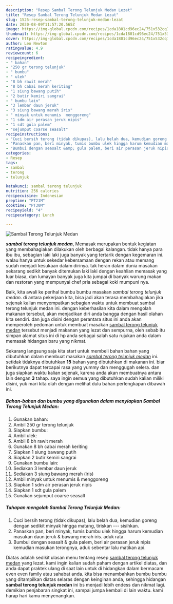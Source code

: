 ```yaml
---
description: "Resep Sambal Terong Telunjuk Medan Lezat"
title: "Resep Sambal Terong Telunjuk Medan Lezat"
slug: 1525-resep-sambal-terong-telunjuk-medan-lezat
date: 2020-08-09T11:57:20.565Z
image: https://img-global.cpcdn.com/recipes/1cda1801cd96ec24/751x532cq70/sambal-terong-telunjuk-medan-foto-resep-utama.jpg
thumbnail: https://img-global.cpcdn.com/recipes/1cda1801cd96ec24/751x532cq70/sambal-terong-telunjuk-medan-foto-resep-utama.jpg
cover: https://img-global.cpcdn.com/recipes/1cda1801cd96ec24/751x532cq70/sambal-terong-telunjuk-medan-foto-resep-utama.jpg
author: Leo Newton
ratingvalue: 4.9
reviewcount: 6
recipeingredient:
- " bahan"
- "250 gr terong telunjuk"
- " bumbu"
- " ulek"
- "8 bh rawit merah"
- "8 bh cabai merah keriting"
- "1 siung bawang putih"
- "2 butir kemiri sangrai"
- " bumbu lain"
- "3 lembar daun jeruk"
- "3 siung bawang merah iris"
- " minyak untuk menumis  menggoreng"
- "1 sdm air perasan jeruk nipis"
- "1 sdt gula palem"
- "sejumput coarse seasalt"
recipeinstructions:
- "Cuci bersih terong (tidak dikupas), lalu belah dua, kemudian goreng dengan sedikit minyak hingga matang, tiriskan --- sisihkan."
- "Panaskan pan, beri minyak, tumis bumbu ulek hingga harum kemudian masukan daun jeruk &amp; bawang merah iris. aduk rata."
- "Bumbui dengan seasalt &amp; gula palem, beri air perasan jeruk nipis kemudian masukan terongnya, aduk sebentar lalu matikan api."
categories:
- Resep
tags:
- sambal
- terong
- telunjuk

katakunci: sambal terong telunjuk 
nutrition: 256 calories
recipecuisine: Indonesian
preptime: "PT21M"
cooktime: "PT30M"
recipeyield: "4"
recipecategory: Lunch

---
```



![Sambal Terong Telunjuk Medan](https://img-global.cpcdn.com/recipes/1cda1801cd96ec24/751x532cq70/sambal-terong-telunjuk-medan-foto-resep-utama.jpg)

<b><i>sambal terong telunjuk medan</i></b>, Memasak merupakan bentuk kegiatan yang membahagiakan dilakukan oleh berbagai kalangan. tidak hanya para ibu ibu, sebagian laki laki juga banyak yang tertarik dengan kegemaran ini. walau hanya untuk sekedar kebersamaan dengan rekan atau memang sudah menjadi kesukaan dalam dirinya. tak heran dalam dunia masakan sekarang sedikit banyak ditemukan laki laki dengan keahlian memasak yang luar biasa, dan lumayan banyak juga kita jumpai di banyak warung makan dan restoran yang mempunyai chef pria sebagai koki mumpuni nya.

Baik, kita awali ke perihal bumbu bumbu masakan <i>sambal terong telunjuk medan</i>. di antara pekerjaan kita, bisa jadi akan terasa membahagiakan jika sejenak kalian menyempatkan sebagian waktu untuk membuat sambal terong telunjuk medan ini. dengan keberhasilan kita dalam mengolah makanan tersebut, akan menjadikan diri anda bangga dengan hasil olahan kita sendiri. dan juga disini dengan perantara situs ini anda akan memperoleh pedoman untuk membuat masakan <u>sambal terong telunjuk medan</u> tersebut menjadi makanan yang lezat dan sempurna, oleh sebab itu simpan alamat situs ini di hp anda sebagai salah satu rujukan anda dalam memasak hidangan baru yang nikmat.




Sekarang langsung saja kita start untuk membeli bahan bahan yang dibutuhkan dalam membuat masakan <u><i>sambal terong telunjuk medan</i></u> ini. setidak tidaknya dibutuhkan <b>15</b> bahan yang dibutuhkan di makanan ini. biar berikutnya dapat tercapai rasa yang yummy dan menggugah selera. dan juga siapkan waktu kalian sejenak, karena anda akan membuatnya antara lain dengan <b>3</b> tahap. saya ingin semua yang dibutuhkan sudah kalian miliki disini, yuk mari kita olah dengan melihat dulu bahan perlengkapan dibawah ini.

<!--inarticleads1-->

##### Bahan-bahan dan bumbu yang digunakan dalam menyiapkan Sambal Terong Telunjuk Medan:

1. Gunakan  bahan:
1. Ambil 250 gr terong telunjuk
1. Siapkan  bumbu:
1. Ambil  ulek:
1. Ambil 8 bh rawit merah
1. Gunakan 8 bh cabai merah keriting
1. Siapkan 1 siung bawang putih
1. Siapkan 2 butir kemiri sangrai
1. Gunakan  bumbu lain:
1. Sediakan 3 lembar daun jeruk
1. Sediakan 3 siung bawang merah (iris)
1. Ambil  minyak untuk menumis &amp; menggoreng
1. Siapkan 1 sdm air perasan jeruk nipis
1. Siapkan 1 sdt gula palem
1. Gunakan sejumput coarse seasalt




<!--inarticleads2-->

##### Tahapan mengolah Sambal Terong Telunjuk Medan:

1. Cuci bersih terong (tidak dikupas), lalu belah dua, kemudian goreng dengan sedikit minyak hingga matang, tiriskan --- sisihkan.
1. Panaskan pan, beri minyak, tumis bumbu ulek hingga harum kemudian masukan daun jeruk &amp; bawang merah iris. aduk rata.
1. Bumbui dengan seasalt &amp; gula palem, beri air perasan jeruk nipis kemudian masukan terongnya, aduk sebentar lalu matikan api.




Diatas adalah sedikit ulasan menu tentang resep <u>sambal terong telunjuk medan</u> yang lezat. kami ingin kalian sudah paham dengan artikel diatas, dan anda dapat praktek ulang di saat lain untuk di hidangkan dalam bermacam even even family atau sahabat anda. kita bisa menambahkan bumbu bumbu yang ditampilkan diatas selaras dengan keinginan anda, sehingga hidangan <b>sambal terong telunjuk medan</b> ini bs menjadi lebih endess dan nikmat lagi. demikian penjabaran singkat ini, sampai jumpa kembali di lain waktu. kami harap hari kamu menyenangkan.
